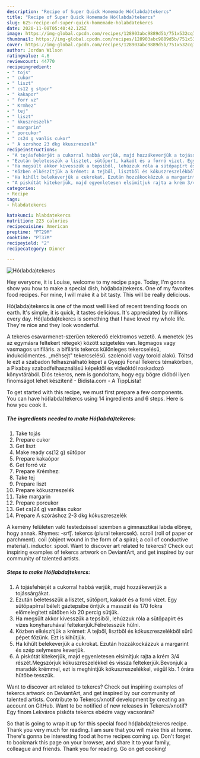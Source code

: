 ```yaml
---
description: "Recipe of Super Quick Homemade Hó(labda)tekercs"
title: "Recipe of Super Quick Homemade Hó(labda)tekercs"
slug: 625-recipe-of-super-quick-homemade-holabdatekercs
date: 2020-11-08T05:40:42.125Z
image: https://img-global.cpcdn.com/recipes/128903abc9889d5b/751x532cq70/holabdatekercs-recept-foto.jpg
thumbnail: https://img-global.cpcdn.com/recipes/128903abc9889d5b/751x532cq70/holabdatekercs-recept-foto.jpg
cover: https://img-global.cpcdn.com/recipes/128903abc9889d5b/751x532cq70/holabdatekercs-recept-foto.jpg
author: Jordan Wilson
ratingvalue: 4.6
reviewcount: 44770
recipeingredient:
- " tojs"
- " cukor"
- " liszt"
- " cs12 g stpor"
- " kakapor"
- " forr vz"
- " Krmhez"
- " tej"
- " liszt"
- " kkuszreszelk"
- " margarin"
- " porcukor"
- " cs24 g vanlis cukor"
- " A szrshoz 23 dkg kkuszreszelk"
recipeinstructions:
- "A tojásfehérjét a cukorral habbá verjük, majd hozzákeverjük a tojássárgákat."
- "Ezután beletesszük a lisztet, sütőport, kakaót és a forró vizet. Egy sütőpapírral bélelt gáztepsibe öntjük a masszát és 170 fokra előmelegített sütőben kb 20 percig sütjük."
- "Ha megsült akkor kivesszük a tepsiből, lehúzzuk róla a sütőpapírt és vizes konyharuhával feltekerjük.Félretesszük hűlni."
- "Közben elkészítjük a krémet: A tejből, lisztből és kókuszreszelékből sűrű pépet főzünk. Ezt is kihűtjük."
- "Ha kihűlt belekeverjük a cukrokat. Ezután hozzákockázzuk a margarint és szép selymesre keverjük."
- "A piskótát kitekerjük, majd egyenletesen elsimítjuk rajta a krém 3/4 részét.Megszórjuk kókuszreszelékkel és vissza feltekerjük.Bevonjuk a maradék krémmel, ezt is meghintjük kókuszreszelékkel, végül kb. 1 órára hűtőbe tesszük."
categories:
- Recipe
tags:
- hlabdatekercs

katakunci: hlabdatekercs 
nutrition: 223 calories
recipecuisine: American
preptime: "PT29M"
cooktime: "PT37M"
recipeyield: "2"
recipecategory: Dinner

---
```



![Hó(labda)tekercs](https://img-global.cpcdn.com/recipes/128903abc9889d5b/751x532cq70/holabdatekercs-recept-foto.jpg)

Hey everyone, it is Louise, welcome to my recipe page. Today, I'm gonna show you how to make a special dish, hó(labda)tekercs. One of my favorites food recipes. For mine, I will make it a bit tasty. This will be really delicious.

Hó(labda)tekercs is one of the most well liked of recent trending foods on earth. It's simple, it is quick, it tastes delicious. It's appreciated by millions every day. Hó(labda)tekercs is something that I have loved my whole life. They're nice and they look wonderful.

A tekercs csavarmenet-szerűen tekeredő elektromos vezető. A menetek (és az egymásra feltekert rétegek) között szigetelés van. légmagos vagy vasmagos unifiláris. a bifiláris tekercs különleges tekercselésű, indukciómentes. „méhsejt&#34; tekercselésű. szolenoid vagy toroid alakú. Töltsd le ezt a szabadon felhasználható képet a Gyapjú Fonal Tekercs témakörben, a Pixabay szabadfelhasználású képektől és videóktól roskadozó könyvtárából. Diós tekercs, nem is gondoltam, hogy egy bögre dióból ilyen finomságot lehet készíteni! - Bidista.com - A TippLista!


To get started with this recipe, we must first prepare a few components. You can have hó(labda)tekercs using 14 ingredients and 6 steps. Here is how you cook it.

<!--inarticleads1-->

##### The ingredients needed to make Hó(labda)tekercs:

1. Take  tojás
1. Prepare  cukor
1. Get  liszt
1. Make ready  cs(12 g) sütőpor
1. Prepare  kakaópor
1. Get  forró víz
1. Prepare  Krémhez:
1. Take  tej
1. Prepare  liszt
1. Prepare  kókuszreszelék
1. Take  margarin
1. Prepare  porcukor
1. Get  cs(24 g) vaníliás cukor
1. Prepare  A szóráshoz 2-3 dkg kókuszreszelék


A kemény felületen való testedzéssel szemben a gimnasztikai labda előnye, hogy annak. Rhymes: -ɛrt͡ʃ. tekercs (plural tekercsek). scroll (roll of paper or parchment). coil (object wound in the form of a spiral; a coil of conductive material). inductor. spool. Want to discover art related to tekercs? Check out inspiring examples of tekercs artwork on DeviantArt, and get inspired by our community of talented artists. 

<!--inarticleads2-->

##### Steps to make Hó(labda)tekercs:

1. A tojásfehérjét a cukorral habbá verjük, majd hozzákeverjük a tojássárgákat.
1. Ezután beletesszük a lisztet, sütőport, kakaót és a forró vizet. Egy sütőpapírral bélelt gáztepsibe öntjük a masszát és 170 fokra előmelegített sütőben kb 20 percig sütjük.
1. Ha megsült akkor kivesszük a tepsiből, lehúzzuk róla a sütőpapírt és vizes konyharuhával feltekerjük.Félretesszük hűlni.
1. Közben elkészítjük a krémet: A tejből, lisztből és kókuszreszelékből sűrű pépet főzünk. Ezt is kihűtjük.
1. Ha kihűlt belekeverjük a cukrokat. Ezután hozzákockázzuk a margarint és szép selymesre keverjük.
1. A piskótát kitekerjük, majd egyenletesen elsimítjuk rajta a krém 3/4 részét.Megszórjuk kókuszreszelékkel és vissza feltekerjük.Bevonjuk a maradék krémmel, ezt is meghintjük kókuszreszelékkel, végül kb. 1 órára hűtőbe tesszük.


Want to discover art related to tekercs? Check out inspiring examples of tekercs artwork on DeviantArt, and get inspired by our community of talented artists. Contribute to Tekercs/xnotif development by creating an account on GitHub. Want to be notified of new releases in Tekercs/xnotif? Egy finom Lekváros piskóta tekercs ebédre vagy vacsorára? 

So that is going to wrap it up for this special food hó(labda)tekercs recipe. Thank you very much for reading. I am sure that you will make this at home. There's gonna be interesting food at home recipes coming up. Don't forget to bookmark this page on your browser, and share it to your family, colleague and friends. Thank you for reading. Go on get cooking!
